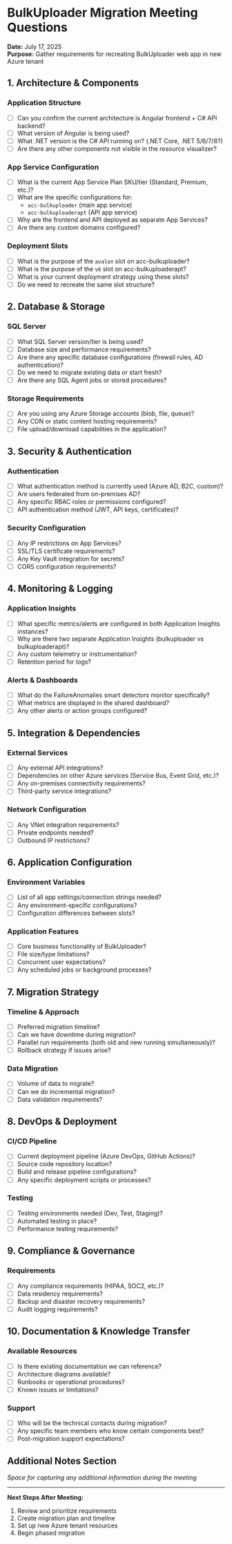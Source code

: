 # BulkUploader Migration Meeting Questions
**Date:** July 17, 2025  
**Purpose:** Gather requirements for recreating BulkUploader web app in new Azure tenant

## 1. Architecture & Components

### Application Structure
- [ ] Can you confirm the current architecture is Angular frontend + C# API backend?
- [ ] What version of Angular is being used?
- [ ] What .NET version is the C# API running on? (.NET Core, .NET 5/6/7/8?)
- [ ] Are there any other components not visible in the resource visualizer?

### App Service Configuration
- [ ] What is the current App Service Plan SKU/tier (Standard, Premium, etc.)?
- [ ] What are the specific configurations for:
  - `acc-bulkuploader` (main app service)
  - `acc-bulkuploaderapt` (API app service)
- [ ] Why are the frontend and API deployed as separate App Services?
- [ ] Are there any custom domains configured?

### Deployment Slots
- [ ] What is the purpose of the `avalon` slot on acc-bulkuploader?
- [ ] What is the purpose of the `v6` slot on acc-bulkuploaderapt?
- [ ] What is your current deployment strategy using these slots?
- [ ] Do we need to recreate the same slot structure?

## 2. Database & Storage

### SQL Server
- [ ] What SQL Server version/tier is being used?
- [ ] Database size and performance requirements?
- [ ] Are there any specific database configurations (firewall rules, AD authentication)?
- [ ] Do we need to migrate existing data or start fresh?
- [ ] Are there any SQL Agent jobs or stored procedures?

### Storage Requirements
- [ ] Are you using any Azure Storage accounts (blob, file, queue)?
- [ ] Any CDN or static content hosting requirements?
- [ ] File upload/download capabilities in the application?

## 3. Security & Authentication

### Authentication
- [ ] What authentication method is currently used (Azure AD, B2C, custom)?
- [ ] Are users federated from on-premises AD?
- [ ] Any specific RBAC roles or permissions configured?
- [ ] API authentication method (JWT, API keys, certificates)?

### Security Configuration
- [ ] Any IP restrictions on App Services?
- [ ] SSL/TLS certificate requirements?
- [ ] Any Key Vault integration for secrets?
- [ ] CORS configuration requirements?

## 4. Monitoring & Logging

### Application Insights
- [ ] What specific metrics/alerts are configured in both Application Insights instances?
- [ ] Why are there two separate Application Insights (bulkuploader vs bulkuploaderapt)?
- [ ] Any custom telemetry or instrumentation?
- [ ] Retention period for logs?

### Alerts & Dashboards
- [ ] What do the FailureAnomalies smart detectors monitor specifically?
- [ ] What metrics are displayed in the shared dashboard?
- [ ] Any other alerts or action groups configured?

## 5. Integration & Dependencies

### External Services
- [ ] Any external API integrations?
- [ ] Dependencies on other Azure services (Service Bus, Event Grid, etc.)?
- [ ] Any on-premises connectivity requirements?
- [ ] Third-party service integrations?

### Network Configuration
- [ ] Any VNet integration requirements?
- [ ] Private endpoints needed?
- [ ] Outbound IP restrictions?

## 6. Application Configuration

### Environment Variables
- [ ] List of all app settings/connection strings needed?
- [ ] Any environment-specific configurations?
- [ ] Configuration differences between slots?

### Application Features
- [ ] Core business functionality of BulkUploader?
- [ ] File size/type limitations?
- [ ] Concurrent user expectations?
- [ ] Any scheduled jobs or background processes?

## 7. Migration Strategy

### Timeline & Approach
- [ ] Preferred migration timeline?
- [ ] Can we have downtime during migration?
- [ ] Parallel run requirements (both old and new running simultaneously)?
- [ ] Rollback strategy if issues arise?

### Data Migration
- [ ] Volume of data to migrate?
- [ ] Can we do incremental migration?
- [ ] Data validation requirements?

## 8. DevOps & Deployment

### CI/CD Pipeline
- [ ] Current deployment pipeline (Azure DevOps, GitHub Actions)?
- [ ] Source code repository location?
- [ ] Build and release pipeline configurations?
- [ ] Any specific deployment scripts or processes?

### Testing
- [ ] Testing environments needed (Dev, Test, Staging)?
- [ ] Automated testing in place?
- [ ] Performance testing requirements?

## 9. Compliance & Governance

### Requirements
- [ ] Any compliance requirements (HIPAA, SOC2, etc.)?
- [ ] Data residency requirements?
- [ ] Backup and disaster recovery requirements?
- [ ] Audit logging requirements?

## 10. Documentation & Knowledge Transfer

### Available Resources
- [ ] Is there existing documentation we can reference?
- [ ] Architecture diagrams available?
- [ ] Runbooks or operational procedures?
- [ ] Known issues or limitations?

### Support
- [ ] Who will be the technical contacts during migration?
- [ ] Any specific team members who know certain components best?
- [ ] Post-migration support expectations?

## Additional Notes Section
_Space for capturing any additional information during the meeting_

---

**Next Steps After Meeting:**
1. Review and prioritize requirements
2. Create migration plan and timeline
3. Set up new Azure tenant resources
4. Begin phased migration